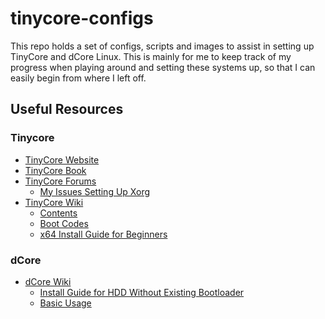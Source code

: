 tinycore-configs
================

This repo holds a set of configs, scripts and images to assist in setting up TinyCore and dCore Linux. This is mainly for me to keep track of my progress when playing around and setting these systems up, so that I can easily begin from where I left off.

## Useful Resources

### Tinycore

* [TinyCore Website](http://tinycorelinux.net/welcome.html)
* [TinyCore Book](http://tinycorelinux.net/corebook.pdf)
* [TinyCore Forums](http://forum.tinycorelinux.net/)
  * [My Issues Setting Up Xorg](http://forum.tinycorelinux.net/index.php/topic,24961.0.html)
* [TinyCore Wiki](https://www.linuxsecrets.com/tinycorelinux-wiki/)
  * [Contents](https://www.linuxsecrets.com/tinycorelinux-wiki/wiki:start.html)
  * [Boot Codes](http://distro.ibiblio.org/tinycorelinux/faq.html#bootcodes)
  * [x64 Install Guide for Beginners](https://www.linuxsecrets.com/tinycorelinux-wiki/wiki:microcore64_kiss_install_guide.html)

### dCore

* [dCore Wiki](https://www.linuxsecrets.com/tinycorelinux-wiki/dcore:welcome.html)
  * [Install Guide for HDD Without Existing Bootloader](https://www.linuxsecrets.com/tinycorelinux-wiki/dcore:installation_from_iso_without_boot_loader.html)
  * [Basic Usage](https://www.linuxsecrets.com/tinycorelinux-wiki/dcore:basic_usage_guide.html)
